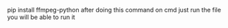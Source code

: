 pip install ffmpeg-python
after doing this command on cmd just run the file you will be able to run it 
